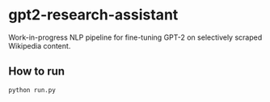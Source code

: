 # gpt2-research-assistant
Work-in-progress NLP pipeline for fine-tuning GPT-2 on selectively scraped Wikipedia content.

## How to run
```bash
python run.py
```